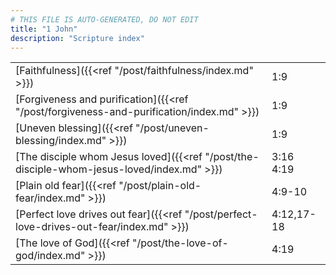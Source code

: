 ```yaml
---
# THIS FILE IS AUTO-GENERATED, DO NOT EDIT
title: "1 John"
description: "Scripture index"
---
```


|  |  |
| --- | --- |
| [Faithfulness]({{<ref "/post/faithfulness/index.md" >}}) | 1:9 |
| [Forgiveness and purification]({{<ref "/post/forgiveness-and-purification/index.md" >}}) | 1:9 |
| [Uneven blessing]({{<ref "/post/uneven-blessing/index.md" >}}) | 1:9 |
| [The disciple whom Jesus loved]({{<ref "/post/the-disciple-whom-jesus-loved/index.md" >}}) | 3:16 <br/> 4:19 |
| [Plain old fear]({{<ref "/post/plain-old-fear/index.md" >}}) | 4:9-10 |
| [Perfect love drives out fear]({{<ref "/post/perfect-love-drives-out-fear/index.md" >}}) | 4:12,17-18 |
| [The love of God]({{<ref "/post/the-love-of-god/index.md" >}}) | 4:19 |
